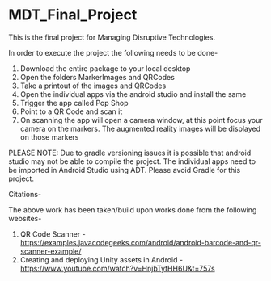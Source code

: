 # MDT_Final_Project

This is the final project for Managing Disruptive Technologies.

In order to execute the project the following needs to be done-
1. Download the entire package to your local desktop
2. Open the folders MarkerImages and QRCodes
3. Take a printout of the images and QRCodes
4. Open the individual apps via the android studio and install the same
5. Trigger the app called Pop Shop
6. Point to a QR Code and scan it
7. On scanning the app will open a camera window, at this point focus your camera on the markers. The augmented reality images will be displayed on those markers

PLEASE NOTE: Due to gradle versioning issues it is possible that android studio may not be able to compile the project. The individual apps need to be imported in Android Studio using ADT. Please avoid Gradle for this project.

Citations-

The above work has been taken/build upon works done from the following websites-
1. QR Code Scanner - https://examples.javacodegeeks.com/android/android-barcode-and-qr-scanner-example/
2. Creating and deploying Unity assets in Android - https://www.youtube.com/watch?v=HnjbTytHH6U&t=757s
